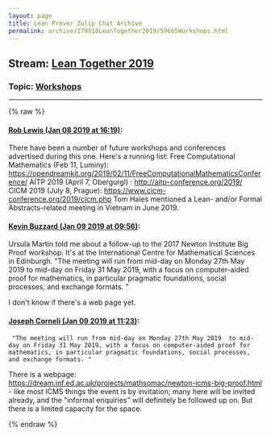 ```yaml
---
layout: page
title: Lean Prover Zulip Chat Archive 
permalink: archive/179818LeanTogether2019/59665Workshops.html
---
```


## Stream: [Lean Together 2019](index.html)
### Topic: [Workshops](59665Workshops.html)

---


{% raw %}
#### [ Rob Lewis (Jan 08 2019 at 16:19)](https://leanprover.zulipchat.com/#narrow/stream/179818-Lean%20Together%202019/topic/Workshops/near/154651219):
There have been a number of future workshops and conferences advertised during this one. Here's a running list:
Free Computational Mathematics (Feb 11, Luminy): https://opendreamkit.org/2019/02/11/FreeComputationalMathematicsConference/
AITP 2019 (April 7, Obergurgl) : http://aitp-conference.org/2019/
CICM 2019 (July 8, Prague): https://www.cicm-conference.org/2019/cicm.php
Tom Hales mentioned a Lean- and/or Formal Abstracts-related meeting in Vietnam in June 2019.

#### [ Kevin Buzzard (Jan 09 2019 at 09:56)](https://leanprover.zulipchat.com/#narrow/stream/179818-Lean%20Together%202019/topic/Workshops/near/154709245):
Ursula Martin told me about a follow-up to the 2017 Newton Institute Big Proof workshop. It's at the International Centre for Mathematical Sciences in  Edinburgh.   "The meeting will run from mid-day on Monday 27th May 2019  to mid-day on Friday 31 May 2019, with a focus on computer-aided proof for mathematics, in particular pragmatic foundations, social processes, and exchange formats. " 

I don't know if there's a web page yet.

#### [ Joseph Corneli (Jan 09 2019 at 11:23)](https://leanprover.zulipchat.com/#narrow/stream/179818-Lean%20Together%202019/topic/Workshops/near/154713640):
```quote
 "The meeting will run from mid-day on Monday 27th May 2019  to mid-day on Friday 31 May 2019, with a focus on computer-aided proof for mathematics, in particular pragmatic foundations, social processes, and exchange formats. " 
```
 There is a webpage: https://dream.inf.ed.ac.uk/projects/mathsomac/newton-icms-big-proof.html - like most ICMS things the event is by invitation; many here will be invited already, and the "informal enquiries" will definitely be followed up on.  But there is a limited capacity for the space.


{% endraw %}
